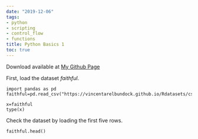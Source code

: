 ```yaml
---
date: "2019-12-06"
tags:
- python
- scripting
- control_flow
- functions
title: Python Basics 1
toc: true
---
```



Download available at [My Github Page](https://github.com/alswh0031/Data-Analysis-R-and-Python/blob/master/Python_basic1.ipynb)


First, load the dataset *faithful*. 
```{python}
import pandas as pd
faithful=pd.read_csv("https://vincentarelbundock.github.io/Rdatasets/csv/datasets/faithful.csv")

x=faithful
type(x)
```
Check the dataset by loading the first five rows. 
```{python}
faithful.head()
```
